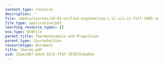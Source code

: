 ```yaml
---
content_type: resource
description: ''
file: /media/courses/16-01-unified-engineering-i-ii-iii-iv-fall-2005-spring-2006/15aecdbfb9c83172ff47767bf2cba63e_thermo.pdf
file_type: application/pdf
learning_resource_types: []
ocw_type: OCWFile
parent_title: Thermodynamics and Propulsion
parent_type: CourseSection
resourcetype: Document
title: thermo.pdf
uid: 15aecdbf-b9c8-3172-ff47-767bf2cba63e
---
```

